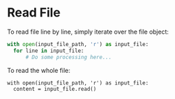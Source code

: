 # Read File

To read file line by line, simply iterate over the file object:

  ```python
with open(input_file_path, 'r') as input_file:
    for line in input_file:
        # Do some processing here...
  ```

To read the whole file:

  ```
with open(input_file_path, 'r') as input_file:
    content = input_file.read()
  ```
